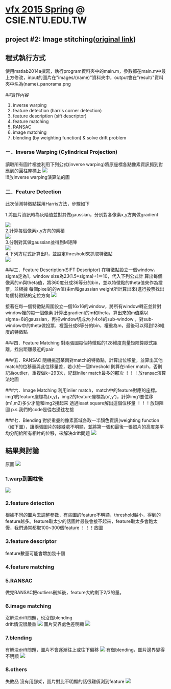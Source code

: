 # [vfx 2015 Spring](http://www.csie.ntu.edu.tw/~cyy/courses/vfx/15spring/ "Digital Visual Effects 2011 Spring") @ CSIE.NTU.EDU.TW
## project #2: Image stitching([original link](http://www.csie.ntu.edu.tw/%7Ecyy/courses/vfx/15spring/assignments/proj2/))

## 程式執行方式
使用matlab2014a撰寫，執行program資料夾中的main.m，參數都在main.m中最上方修改，input的圖片在"images/(name)"資料夾中，output會在"result/"資料夾中名為(name)_panorama.png

##實作內容
1. inverse warping
2. feature detection (harris corner detection)
3. feature description (sift descriptor)
4. feature matching 
5. RANSAC 
6. image matching 
7. blending (by weighting function) & solve drift problem

### ㄧ．Inverse Warping (Cylindrical Projection)
  讀取所有圖片檔並利用下列公式(inverse warping)將原座標各點像素資訊抓到對應到的圓柱座標上
![](https://cloud.githubusercontent.com/assets/11753996/7479938/9666b6e4-f397-11e4-8e81-eb6802f78ce5.png)  
!!!放inverse warping演算法的圖
### 二．Feature Detection
  此次偵測特徵點採用Harris方法，步驟如下
  
1.將圖片資訊轉為灰階值並對其做gaussian，分別對各像素x,y方向做gradient
<div style="display;block">
<img src="https://cloud.githubusercontent.com/assets/11753996/7479958/ae6d9942-f397-11e4-803a-2d2b13e4d830.png">
</div>
2.計算每個像素x,y方向的乗積
<div style="display;block">
<img src="https://cloud.githubusercontent.com/assets/11753996/7479971/bf91ac7c-f397-11e4-8ba5-044e3a2ec64e.png">
</div>
3.分別對其做gaussian並得到M矩陣
<div style="display;block">
<img src="https://cloud.githubusercontent.com/assets/11753996/7479977/c94ada04-f397-11e4-9887-e8316cbedc89.png">
</div>
4.下列方程式計算出R，並設定threshold來抓取特徵點
<div style="display;block">
<img src="https://cloud.githubusercontent.com/assets/11753996/7479983/d3771f7e-f397-11e4-8d31-c6e40ace745b.png">
</div>

###三．Feature Description(SIFT Descriptor)
  在特徵點設立一個window，sigma定為1，window size為2*3*(1.5*sigma)+1＝10，代入下列公式計
算出每個像素的m與theta值，將360度分成36等分的bin，並以特徵點的theta值來作為投票，並根據
每個pixel的的w值(由m和gaussian weight所計算出來)進行投票找出每個特徵點的定位方向
![](https://cloud.githubusercontent.com/assets/11753996/7479988/dfeb8d4e-f397-11e4-96ca-948f76613b13.png)
  
  接著在每一個特徵點周圍設立一個16x16的window，將所有window轉正並針對window裡的每一個像素
計算出gradient的m和theta，算出來的m值乘以sigma=8的gaussian，再把window切成大小4x4的sub-window
，對sub-window中的theta做投票，裡面分成8等分的bin，權重為m，最後可以得到128維度的特徵點

###四．Feature Matching
  對兩張圖每個特徵點的128維度向量矩陣算歐式距離，找出距離最近的pair
  
###五．RANSAC
  隨機挑選某兩對match的特徵點，計算出位移量，並算出其他match的位移量與此位移量差，若小於一個threshold
則算在inlier match，否則記為outlier，重複做k=293次，紀錄inlier match最多的那次
！！！放ransac演算法地圖

###六．Image Matching
  利用inlier match，match中的feature對應的座標。
  img1的feature座標為(x,y)，img2的feature座標為(x',y')，計算img1要位移(m1,m2)多少才能和img2接起來
  透過least square解出這個位移量
  ！！！放矩陣圖
  p.s.我們的code是從右邊往左接
  
###七．Blending
  對於重疊的像素區域各取一半顏色資訊(weighting function（如下圖），讓兩張圖片的接縫處不明顯，並將第一張和最後一張照片的高度差平均分配給所有相片的位移，來解決drift問題
![](https://cloud.githubusercontent.com/assets/11717755/7515751/4d65ec9c-f4fc-11e4-93ca-0d23908be9e3.PNG)

## 結果與討論
原圖
![](https://cloud.githubusercontent.com/assets/11717755/7514220/3cd46060-f4ee-11e4-98d1-4066220b3167.png)
### 1.warp到圓柱後
![](https://cloud.githubusercontent.com/assets/11717755/7515694/d03ce798-f4fb-11e4-8800-88285d61a2dd.png)
### 2.feature detection
根據不同的圖片去調整參數，有些圖的feature不明顯，threshold越小，得到的feature越多。feature取太少的話圖片最後會接不起來，feature取太多會跑太慢，我們通常都取100~300個feature
！！！放圖
### 3.feature descriptor
feature數量可能會增加幾十個
### 4.feature matching
### 5.RANSAC
做完RANSAC把outliers刪掉後，feature大約剩下2/3的量。
### 6.image matching
沒解決drift問題，也沒做blending<br>
drift情況很嚴重
![](https://github.com/chiahan/vfx-project2-image-stitching/blob/master/results/parrington_panorama_drift.png)
圖片交界處色差明顯
![](https://github.com/chiahan/vfx-project2-image-stitching/blob/master/results/grail_panorama_drift.png)
### 7.blending
有解決drift問題，圖片不會逐漸往上或往下偏移
![](https://github.com/chiahan/vfx-project2-image-stitching/blob/master/results/grail_panorama_erase_drift.png)
有做blending，圖片邊界變得不明顯
![](https://github.com/chiahan/vfx-project2-image-stitching/blob/master/results/tree_panorama_3_500.png)
### 8.others
失敗品
沒有用腳架，圖片對比不明顯的話很難偵測到feature
![](https://github.com/chiahan/vfx-project2-image-stitching/blob/master/results/parrington_panorama_drift.png)
